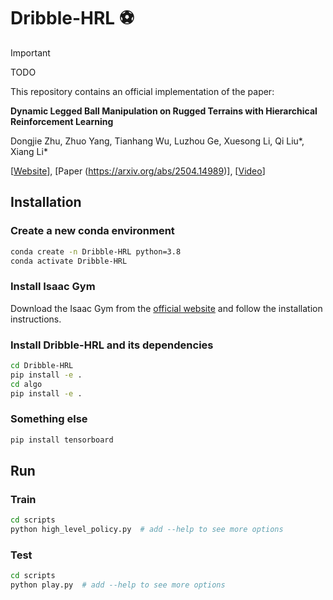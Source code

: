 # Dribble-HRL ⚽

> [!IMPORTANT]  
> TODO

This repository contains an official implementation of the paper:

**Dynamic Legged Ball Manipulation on Rugged Terrains with Hierarchical Reinforcement Learning**

Dongjie Zhu, Zhuo Yang, Tianhang Wu, Luzhou Ge, Xuesong Li, Qi Liu*, Xiang Li*

[[Website](dribble-hrl.github.io)], [Paper (https://arxiv.org/abs/2504.14989)], [[Video](https://youtu.be/7Hf6mCO0mZU)]

## Installation

### Create a new conda environment
   
```bash
conda create -n Dribble-HRL python=3.8
conda activate Dribble-HRL
```

### Install Isaac Gym

Download the Isaac Gym from the [official website](https://developer.nvidia.com/isaac-gym) and follow the installation instructions.

### Install Dribble-HRL and its dependencies

```bash
cd Dribble-HRL
pip install -e .
cd algo 
pip install -e .
```

### Something else
```bash
pip install tensorboard
```

## Run
### Train

```bash
cd scripts
python high_level_policy.py  # add --help to see more options
```

### Test

```bash
cd scripts
python play.py  # add --help to see more options
```



